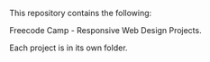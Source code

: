This repository contains the following:

Freecode Camp - Responsive Web Design Projects.

Each project is in its own folder.
